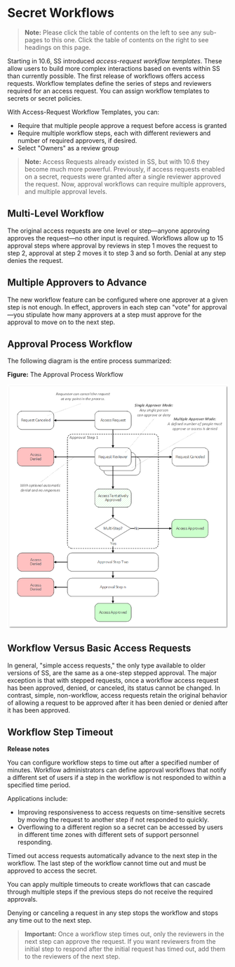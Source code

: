 [title]: # (Secret Workflows)
[tags]: # (Workflow)
[priority]: # (1000)

# Secret Workflows

> **Note:** Please click the table of contents on the left to see any sub-pages to this one. Click the table of contents on the right to see headings on this page.

Starting in 10.6, SS introduced _access-request_ _workflow templates_. These allow users to build more complex interactions based on events within SS than currently possible. The first release of workflows offers access requests. Workflow templates define the series of steps and reviewers required for an access request. You can assign workflow templates to secrets or secret policies.

With Access-Request Workflow Templates, you can:

- Require that multiple people approve a request before access is granted
- Require multiple workflow steps, each with different reviewers and number of required approvers, if desired.
- Select "Owners" as a review group

> **Note:** Access Requests already existed in SS, but with 10.6 they become much more powerful. Previously, if access requests enabled on a secret, requests were granted after a single reviewer approved the request. Now, approval workflows can require multiple approvers, and multiple approval levels.

## Multi-Level Workflow

The original access requests are one level or step—anyone approving approves the request—no other input is required. Workflows allow up to 15 approval steps where approval by reviews in step 1 moves the request to step 2, approval at step 2 moves it to step 3 and so forth. Denial at any step denies the request.

## Multiple Approvers to Advance

The new workflow feature can be configured where one approver at a given step is not enough. In effect, approvers in each step can "vote" for approval—you stipulate how many approvers at a step must approve for the approval to move on to the next step.

## Approval Process Workflow

The following diagram is the entire process summarized:

**Figure:** The Approval Process Workflow

![1556292117245](images/1556292117245.png)

## Workflow Versus Basic Access Requests

In general, "simple access requests," the only type available to older versions of SS, are the same as a one-step stepped approval. The major exception is that with stepped requests, once a workflow access request has been approved, denied, or canceled, its status cannot be changed. In contrast, simple, non-workflow, access requests retain the original behavior of allowing a request to be approved after it has been denied or denied after it has been approved.

## Workflow Step Timeout

**Release notes**

You can configure workflow steps to time out after a specified number of minutes. Workflow administrators can define approval workflows that notify a different set of users if a step in the workflow is not responded to within a specified time period. 

Applications include:

- Improving responsiveness to access requests on time-sensitive secrets by moving the request to another step if not responded to quickly.  
- Overflowing to a different region so a secret can be accessed by users in different time zones with different sets of support personnel responding.

Timed out access requests automatically advance to the next step in the workflow. The last step of the workflow cannot time out and must be approved to access the secret.

You can apply multiple timeouts to create workflows that can cascade through multiple steps if the previous steps do not receive the required approvals. 

Denying or canceling a request in any step stops the workflow and stops any time out to the next step.

> **Important:** Once a workflow step times out, only the reviewers in the next step can approve the request. If you want reviewers from the initial step to respond after the initial request has timed out, add them to the reviewers of the next step.